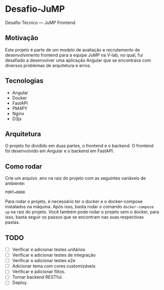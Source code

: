 # Desafio-JuMP
Desafio Técnico — JuMP Frontend

## Motivação
Este projeto é parte de um modelo de avaliação e recrutamento de desenvolvimento frontend para a equipe JuMP na V-lab, no qual, fui desafiado a desenvolver uma aplicação Angular que se encontrava com diversos problemas de arquitetura e erros.

## Tecnologias
- Angular
- Docker
- FastAPI
- PM4PY
- Nginx
- D3js

## Arquitetura
O projeto foi dividido em duas partes, o frontend e o backend. O frontend foi desenvolvido em Angular e o backend em FastAPI.

## Como rodar
Crie um arquivo .env na raiz do projeto com as seguintes variáveis de ambiente:
```
PORT=8000
```

Para rodar o projeto, é necessário ter o docker e o docker-compose instalados na máquina. Após isso, basta rodar o comando `docker-compose up` na raiz do projeto.
Você também pode rodar o projeto sem o docker, para isso, basta seguir os passos que se encontram nas suas respectivas pastas.

## TODO

- [ ] Verificar e adicionar testes unitários
- [ ] Verificar e adicionar testes de integração
- [ ] Verificar e adicionar testes e2e
- [ ] Adicionar tema com cores customizáveis
- [ ] Verificar e adicionar filtos.
- [ ] Tornar backend RESTful.
- [ ] Deploy.